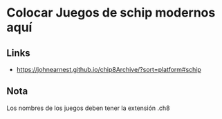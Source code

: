 # Colocar Juegos de schip modernos aquí

## Links

- https://johnearnest.github.io/chip8Archive/?sort=platform#schip

## Nota

Los nombres de los juegos deben tener la extensión .ch8
